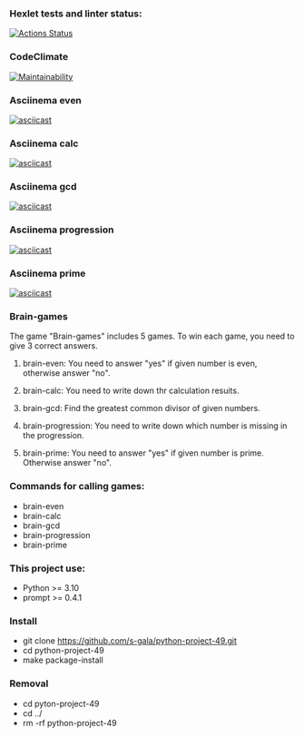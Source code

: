 ### Hexlet tests and linter status:
[![Actions Status](https://github.com/s-gala/python-project-49/actions/workflows/hexlet-check.yml/badge.svg)](https://github.com/s-gala/python-project-49/actions)

### CodeClimate 
[![Maintainability](https://api.codeclimate.com/v1/badges/487e17fe16141caa4b2a/maintainability.svg)](https://codeclimate.com/github/s-gala/python-project-49/maintainability)

### Asciinema even
[![asciicast]( https://asciinema.org/a/wRnu8Sf53kCCvUfgqQixs0EPh.svg )]( https://asciinema.org/a/wRnu8Sf53kCCvUfgqQixs0EPh )

### Asciinema calc
[![asciicast]( https://asciinema.org/a/S9Bly86EkmrpnTJhsAJU8pQDl.svg )]( https://asciinema.org/a/S9Bly86EkmrpnTJhsAJU8pQDl )

### Asciinema gcd
[![asciicast]( https://asciinema.org/a/L5FDJeBgVySllsh5oELOwTtKa.svg )]( https://asciinema.org/a/L5FDJeBgVySllsh5oELOwTtKa )

### Asciinema progression
[![asciicast]( https://asciinema.org/a/geOtpvl2IneSE65iIyp3BSoGY.svg )]( https://asciinema.org/a/geOtpvl2IneSE65iIyp3BSoGY )

### Asciinema prime 
[![asciicast]( https://asciinema.org/a/j2PgQoMiKCmVM1duYVp8pnN3i.svg )]( https://asciinema.org/a/j2PgQoMiKCmVM1duYVp8pnN3i )

### Brain-games
The game "Brain-games" includes 5 games. 
To win each game, you need to give 3 correct answers.

1. brain-even:
You need to answer "yes" if given number is even, otherwise answer "no".

2. brain-calc:
You need to write down thr calculation resuits.

3. brain-gcd:
Find the greatest common divisor of given numbers.

4. brain-progression:
You need to write down which number is missing in the progression.

5. brain-prime:
You need to answer "yes" if given number is prime. Otherwise answer "no".

### Commands for calling games:

* brain-even
* brain-calc
* brain-gcd
* brain-progression
* brain-prime

### This project use:
* Python >= 3.10
* prompt >= 0.4.1

### Install 

* git clone https://github.com/s-gala/python-project-49.git
* cd python-project-49
* make package-install

### Removal

* cd pyton-project-49
* cd ../
* rm -rf python-project-49
